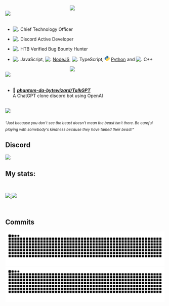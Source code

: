 #
<div>
<img src="https://media.discordapp.net/attachments/852828337830100992/1074754108789112892/download_7.png?width=702&height=702" width="300" align="right"/>
<br/>
<img src="https://media.discordapp.net/attachments/852828337830100992/1074749367170383952/download_6.png" width="500px" />
<br/>
<br/>
  
- <img src="https://discord.com/assets/c210245001be9e8dcc7e334e9e94043d.svg" alt="." width="16" height="16"/> Chief Technology Officer  
- <img src="https://media.discordapp.net/attachments/852828337830100992/1074741744362586172/92gs8zn0mjz91.jpg" alt="." width="16" height="16"/> Discord Active Developer
- <img src="https://media.discordapp.net/attachments/852828337830100992/1074755250805805066/download_8.jpg" alt="."  width="16" height="16" /> HTB Verified Bug Bounty Hunter
  
- <img src="https://cdn.discordapp.com/emojis/620827756653051914.png" alt="." width="16" height="16"/> JavaScript, <img src="https://cdn.discordapp.com/emojis/932559343600156674.png?size=20" alt="." width="16" height="16"/> [NodeJS](https://nodejs.org/), <img src="https://www.typescriptlang.org/favicon-32x32.png" alt="." width="16" height="16"/> TypeScript, <img src="https://raw.githubusercontent.com/brand-icons/brands/66a515d0afc1bdf9cd308a9ae8d85e1bd23a4d97/icons/color/python.svg" alt="." width="16" height="16"/> [Python](https://www.python.org/) and <img src="https://cdn.discordapp.com/emojis/952439888337313802.png" alt="." width="16" height="16"/> C++

<img src="https://media.discordapp.net/attachments/852828337830100992/1074738832890671185/download2.png?width=395&height=702" width="300" align="right" />
<br/>
<img src="https://media.discordapp.net/attachments/702026422008545370/1074701475827167242/download_4.png" width="500px" />
<br/>
<br/>
  
- 📗 [***phantom-da-bytewizard/TalkGPT***](https://github.com/phantom-da-bytewizard/TalkGPT) <br/>
  A ChatGPT clone discord bot using OpenAI 
<!-- 📘 [***aiko-chan-ai/DiscordBotClient***](https://github.com/aiko-chan-ai/DiscordBotClient) <br/>-->
<!--  A patched version of discord, with bot login support-->
<!-- 📙 [***aiko-chan-ai/N0va-Desktop-File-Converter***](https://github.com/aiko-chan-ai/N0va-Desktop-File-Converter) <br/>-->
<!--  Extract videos and photos from NovaDesktop-->
<!-- 📒 [***aiko-chan-ai/NyanRPC***](https://github.com/aiko-chan-ai/NyanRPC) <br/>-->
<!--  Mini Discord RPC Client (using Electron and Node.js)-->

<br/>
<img src="https://cdn.discordapp.com/attachments/820557032016969751/1056419021110661210/herrscher-of-human-ego-elysia.gif" width="500" /><br/>

<sub>  *“Just because you don't see the beast doesn't mean the beast isn't there. Be careful playing with somebody's kindness because they have tamed their beast!”* </sub>
</div>

## Discord
<a href="https://discord.com/users/701845175583899658"  align="left">
    <img src="https://lanyard.cnrad.dev/api/701845175583899658?theme=dark&bg=0E1225&borderRadius=15px&animated=true&idleMessage=“We%20can%20only%20learn%20to%20love%20by%20loving%20(.%20❛%20ᴗ%20❛.)“">
  </a>

## My stats:

<br/>
<p align="left">
  <a href="/">
  <img width="49.5%" src="https://github-readme-stats.vercel.app/api?username=phantom-da-bytewizard&theme=dracula&show_icons=true" />
    <img width="49.5%" src="https://github-readme-streak-stats.herokuapp.com/?user=phantom-da-bytewizard&theme=dracula&hide_border=true" />
  </a>
</p>
<br>

## Commits

![github contribution grid snake animation](https://raw.githubusercontent.com/aiko-chan-ai/aiko-chan-ai/output/github-contribution-grid-snake-dark.svg#gh-dark-mode-only)![github contribution grid snake animation](https://raw.githubusercontent.com/aiko-chan-ai/aiko-chan-ai/output/github-contribution-grid-snake.svg#gh-light-mode-only)


